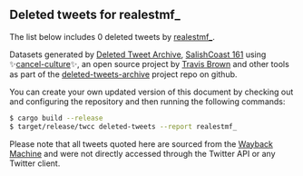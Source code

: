 ## Deleted tweets for realestmf_

The list below includes 0 deleted tweets by
[realestmf_](https://twitter.com/realestmf_).



Datasets generated by [Deleted Tweet Archive](https://twitter.com/deletedtweet161), 
[SalishCoast 161](https://twitter.com/SalishCoastA) using 
✨[cancel-culture](https://github.com/travisbrown/cancel-culture)✨, an open source project by 
[Travis Brown](https://twitter.com/travisbrown) and other tools as part of the 
[deleted-tweets-archive](https://github.com/salcoast/deleted-tweets-archive/) project repo on github.

You can create your own updated version of this document by checking out and configuring the
repository and then running the following commands:

```bash
$ cargo build --release
$ target/release/twcc deleted-tweets --report realestmf_
```

Please note that all tweets quoted here are sourced from the
[Wayback Machine](https://web.archive.org) and were not directly accessed through the Twitter API or
any Twitter client.

